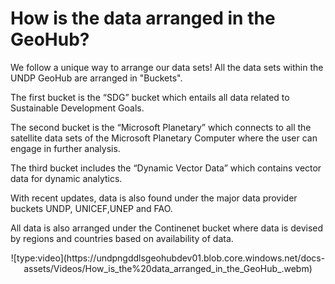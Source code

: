 # How is the data arranged in the GeoHub?

We follow a unique way to arrange our data sets! All the data sets within the UNDP GeoHub are arranged in "Buckets".

<justify> The first bucket is the “SDG” bucket which entails all data related to Sustainable Development Goals. </p>

<justify>The second bucket is the “Microsoft Planetary” which connects to all the satellite data sets of the Microsoft Planetary Computer where the user can engage in further analysis.</p>

<justify>The third bucket includes the “Dynamic Vector Data” which contains vector data for dynamic analytics.

With recent updates, data is also found under the major data provider buckets UNDP, UNICEF,UNEP and FAO.

All data is also arranged under the Continenet bucket where data is devised by regions and countries based on availability of data.

<center>  ![type:video](https://undpngddlsgeohubdev01.blob.core.windows.net/docs-assets/Videos/How_is_the%20data_arranged_in_the_GeoHub_.webm)</center>
